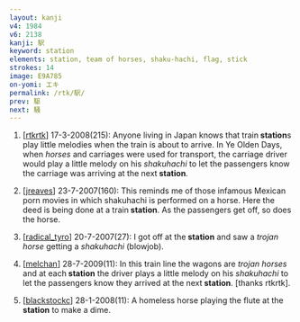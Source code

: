 ```yaml
---
layout: kanji
v4: 1984
v6: 2138
kanji: 駅
keyword: station
elements: station, team of horses, shaku-hachi, flag, stick
strokes: 14
image: E9A785
on-yomi: エキ
permalink: /rtk/駅/
prev: 駆
next: 騒
---
```


1) [<a href="http://kanji.koohii.com/profile/rtkrtk">rtkrtk</a>] 17-3-2008(215): Anyone living in Japan knows that train<strong> station</strong>s play little melodies when the train is about to arrive. In Ye Olden Days, when <em>horses</em> and carriages were used for transport, the carriage driver would play a little melody on his <em>shakuhachi</em> to let the passengers know the carriage was arriving at the next<strong> station</strong>.

2) [<a href="http://kanji.koohii.com/profile/jreaves">jreaves</a>] 23-7-2007(160): This reminds me of those infamous Mexican porn movies in which shakuhachi is performed on a horse. Here the deed is being done at a train<strong> station</strong>. As the passengers get off, so does the horse.

3) [<a href="http://kanji.koohii.com/profile/radical_tyro">radical_tyro</a>] 20-7-2007(27): I got off at the<strong> station</strong> and saw a <em>trojan horse</em> getting a <em>shakuhachi</em> (blowjob).

4) [<a href="http://kanji.koohii.com/profile/melchan">melchan</a>] 28-7-2009(11): In this train line the wagons are <em>trojan horses</em> and at each<strong> station</strong> the driver plays a little melody on his <em>shakuhachi</em> to let the passengers know they arrived at the next<strong> station</strong>. [thanks rtkrtk].

5) [<a href="http://kanji.koohii.com/profile/blackstockc">blackstockc</a>] 28-1-2008(11): A homeless horse playing the flute at the<strong> station</strong> to make a dime.


